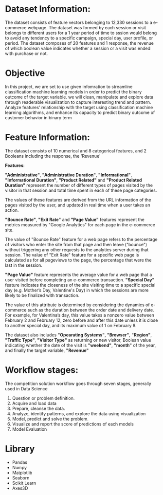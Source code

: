 # Dataset Information:

The dataset consists of feature vectors belonging to 12,330 sessions to a e-commerce webpage. The dataset was formed by each session or visit belongs to different users for a 1 year period of time to sssion would belong to avoid any tendency to a specific campaign, special day, user profile, or period.
The dataset composes of 20 features and 1 response, the revenue of which boolean value indicates whether a session or a visit was ended with purchase or not. 

# Objective
In this project, we are set to use given infomration to streamline classification machine learning models in order to predict the binary outcome of the target variable.
we will clean, manipulate and explore data through readerable visualization to capture interesting trend and pattern.
Analyze features' relationship with the target using classification machine learning algorithms, and enhance its capacity to predict binary outcome of customer behavior in binary term

# Feature Information:
The dataset consists of 10 numerical and 8 categorical features, and 2 Booleans including the response, the 'Revenue' 

**Features**:

**"Administrative"**, **"Administrative Duration"**, **"Informational"**, **"Informational Duration"**, **"Product Related"** and **"Product Related Duration"** represent the number of different types of pages visited by the visitor in that session and total time spent in each of these page categories.


The values of these features are derived from the URL information of the pages visited by the user, and updated in real time when a user takes an action.


**"Bounce Rate"**, **"Exit Rate"** and **"Page Value"** features represent the metrics measured by "Google Analytics" for each page in the e-commerce site.


The value of "Bounce Rate" feature for a web page refers to the percentage of visitors who enter the site from that page and then leave ("bounce") without triggering any other requests to the analytics server during that session.
The value of "Exit Rate" feature for a specific web page is calculated as for all pageviews to the page, the percentage that were the last in the session.


**"Page Value"** feature represents the average value for a web page that a user visited before completing an e-commerce transaction. 
**"Special Day"** feature indicates the closeness of the site visiting time to a specific special day (e.g. Mother’s Day, Valentine's Day) in which the sessions are more likely to be finalized with transaction.


The value of this attribute is determined by considering the dynamics of e-commerce such as the duration between the order date and delivery date. For example, for Valentina’s day, this value takes a nonzero value between February 2 and February 12, zero before and after this date unless it is close to another special day, and its maximum value of 1 on February 8. 


The dataset also includes **"Opearating Systems"**, **"Browser"**, **"Region"**, **"Traffic Type"**, **"Visitor Type"** as returning or new visitor, Boolean value indicating whether the date of the visit is **"weekend"**, **"month"** of the year, and finally the target variable, **"Revenue"**

# Workflow stages:
The competition solution workflow goes through seven stages, generally used in Data Science
1. Question or problem definition.
2. Acquire and load data
3. Prepare, cleanse the data.
4. Analyze, identify patterns, and explore the data using visualization
5. Model, predict and solve the problem.
6. Visualize and report the score of predictions of each models
7. Model Evaluation

# Library
- Pandas
- Numpy
- Matplotlib
- Seaborn
- Scikit Learn
- Axes3D
